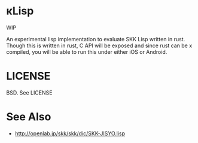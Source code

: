 # κLisp
WIP

An experimental lisp implementation to evaluate SKK Lisp written in rust.
Though this is written in rust, C API will be exposed and since rust can be x compiled,
you will be able to run this under either iOS or Android.

# LICENSE

BSD. See LICENSE

# See Also

* http://openlab.jp/skk/skk/dic/SKK-JISYO.lisp

